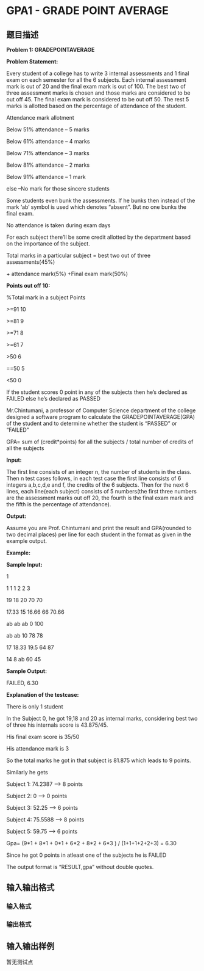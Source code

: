 # GPA1 - GRADE POINT AVERAGE

## 题目描述

**Problem 1: GRADEPOINTAVERAGE**

**Problem Statement:**

Every student of a college has to write 3 internal assessments and 1 final exam on each semester for all the 6 subjects. Each internal assessment mark is out of 20 and the final exam mark is out of 100. The best two of three assessment marks is chosen and those marks are considered to be out off 45. The final exam mark is considered to be out off 50. The rest 5 marks is allotted based on the percentage of attendance of the student.

Attendance mark allotment

Below 51% attendance – 5 marks

Below 61% attendance – 4 marks

Below 71% attendance – 3 marks

Below 81% attendance – 2 marks

Below 91% attendance – 1 mark

else –No mark for those sincere students

Some students even bunk the assessments. If he bunks then instead of the mark ‘ab’ symbol is used which denotes “absent”. But no one bunks the final exam.

No attendance is taken during exam days

For each subject there’ll be some credit allotted by the department based on the importance of the subject.

Total marks in a particular subject = best two out of three assessments(45%)

\+ attendance mark(5%) +Final exam mark(50%)

**Points out off 10:**

%Total mark in a subject Points

\>=91 10

\>=81 9

\>=71 8

\>=61 7

\>50 6

==50 5

<50 0

If the student scores 0 point in any of the subjects then he’s declared as FAILED else he’s declared as PASSED

Mr.Chintumani, a professor of Computer Science department of the college designed a software program to calculate the GRADEPOINTAVERAGE(GPA) of the student and to determine whether the student is “PASSED” or “FAILED"

GPA= sum of (credit\*points) for all the subjects / total number of credits of all the subjects

**Input:**

The first line consists of an integer n, the number of students in the class. Then n test cases follows, in each test case the first line consists of 6 integers a,b,c,d,e and f, the credits of the 6 subjects. Then for the next 6 lines, each line(each subject) consists of 5 numbers(the first three numbers are the assessment marks out off 20, the fourth is the final exam mark and the fifth is the percentage of attendance).

**Output:**

Assume you are Prof. Chintumani and print the result and GPA(rounded to two decimal places) per line for each student in the format as given in the example output.

**Example:**

**Sample Input:**

1

1 1 1 2 2 3

19 18 20 70 70

17.33 15 16.66 66 70.66

ab ab ab 0 100

ab ab 10 78 78

17 18.33 19.5 64 87

14 8 ab 60 45

**Sample Output:**

FAILED, 6.30

**Explanation of the testcase:**

There is only 1 student

In the Subject 0, he got 19,18 and 20 as internal marks, considering best two of three his internals score is 43.875/45.

His final exam score is 35/50

His attendance mark is 3

So the total marks he got in that subject is 81.875 which leads to 9 points.

Similarly he gets

Subject 1: 74.2387 --> 8 points

Subject 2: 0 --> 0 points

Subject 3: 52.25 --> 6 points

Subject 4: 75.5588 --> 8 points

Subject 5: 59.75 --> 6 points

Gpa= (9\*1 + 8\*1 + 0\*1 + 6\*2 + 8\*2 + 6\*3 ) / (1+1+1+2+2+3) = 6.30

Since he got 0 points in atleast one of the subjects he is FAILED

The output format is “RESULT,gpa” without double quotes.

## 输入输出格式

### 输入格式

### 输出格式

## 输入输出样例

暂无测试点

